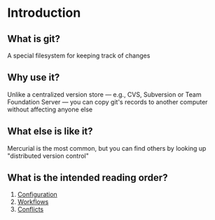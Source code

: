 # Introduction

## What is git?

A special filesystem for keeping track of changes

## Why use it?

Unlike a centralized version store — e.g., CVS, Subversion or Team Foundation Server — you can copy git's records to another computer without affecting anyone else

## What else is like it?

Mercurial is the most common, but you can find others by looking up "distributed version control"

## What is the intended reading order?

1.  [Configuration](configuration.md)
2.  [Workflows](workflows.md)
3.  [Conflicts](conflicts.md)

